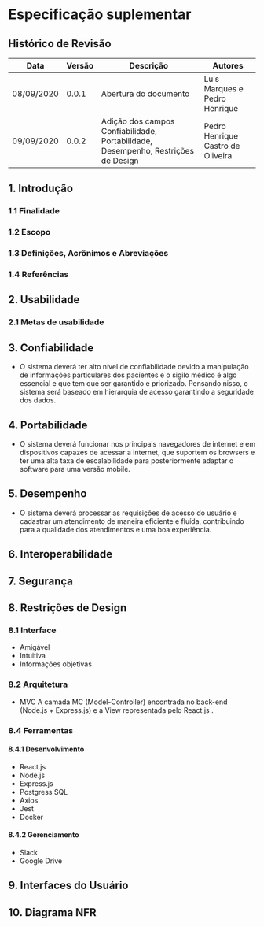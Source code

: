 # Especificação suplementar

## Histórico de Revisão
| Data | Versão | Descrição | Autores |
|  ---  |  ---  |  ---  |  ---  |
| 08/09/2020 | 0.0.1 | Abertura do documento | Luis Marques e Pedro Henrique |
| 09/09/2020 | 0.0.2 | Adição dos campos Confiabilidade, Portabilidade, Desempenho, Restrições de Design | Pedro Henrique Castro de Oliveira|

## 1. Introdução 

### 1.1 Finalidade
  
### 1.2 Escopo


### 1.3 Definições, Acrônimos e Abreviações


### 1.4 Referências


## 2. Usabilidade 



### 2.1 Metas de usabilidade



## 3. Confiabilidade
* O sistema deverá ter alto nível de confiabilidade devido a manipulação de informações particulares dos pacientes e o sigilo médico é algo essencial e que tem que ser garantido e priorizado. Pensando nisso, o sistema será baseado em hierarquia de acesso garantindo a seguridade dos dados.

## 4. Portabilidade
* O sistema deverá funcionar nos principais navegadores de internet e em dispositivos capazes de acessar a internet, que suportem os browsers e ter uma alta taxa de escalabilidade para posteriormente adaptar o software para uma versão mobile.

## 5. Desempenho
* O sistema deverá processar as requisições de acesso do usuário e cadastrar um atendimento de maneira eficiente e fluída, contribuindo para a qualidade dos atendimentos e uma boa experiência.
 
## 6. Interoperabilidade 


## 7. Segurança 


## 8. Restrições de Design 

### 8.1 Interface
* Amigável
* Intuitiva
* Informações objetivas

### 8.2 Arquitetura
* MVC
A camada MC (Model-Controller) encontrada no back-end (Node.js + Express.js) e a View representada pelo React.js .

### 8.4 Ferramentas

#### 8.4.1 Desenvolvimento
* React.js
* Node.js
* Express.js
* Postgress SQL
* Axios
* Jest
* Docker

#### 8.4.2 Gerenciamento
* Slack
* Google Drive

## 9. Interfaces do Usuário 


## 10. Diagrama NFR 